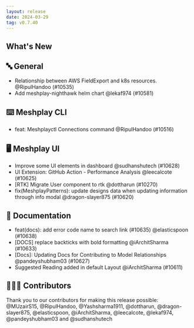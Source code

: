 ```yaml
---
layout: release
date: 2024-03-29
tag: v0.7.40
---
```


## What's New
## 🔤 General
- Relationship between AWS FieldExport and k8s resources. @RipulHandoo (#10535)
- Add meshplay-nighthawk helm chart @lekaf974 (#10581)

## ⌨️ Meshplay CLI

- feat: Meshplayctl Connections command @RipulHandoo (#10516)

## 🖥 Meshplay UI

- Improve some UI elements in dashboard @sudhanshutech (#10628)
- UI Extension: GitHub Action - Performance Analysis @leecalcote (#10625)
- [RTK] Migrate User component to rtk @dottharun (#10270)
- fix(MeshplayPatterns): update designs data when updating information through info modal @dragon-slayer875 (#10620)

## 📖 Documentation

- feat(docs): add error code name to search link (#10635) @elasticspoon (#10638)
- [DOCS] replace backticks with bold formatting @iArchitSharma (#10633)
- [Docs]: Updating Docs for Contributing to Model Relationships @pandeyshubham03 (#10627)
- Suggested Reading added in default Layout @iArchitSharma (#10611)

## 👨🏽‍💻 Contributors

Thank you to our contributors for making this release possible:
@MUzairS15, @RipulHandoo, @Yashsharma1911, @dottharun, @dragon-slayer875, @elasticspoon, @iArchitSharma, @leecalcote, @lekaf974, @pandeyshubham03 and @sudhanshutech
